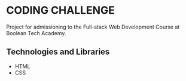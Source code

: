 # CODING CHALLENGE

Project for admissioning to the Full-stack Web Development Course at Boolean Tech Academy.

## Technologies and Libraries

- HTML
- CSS
